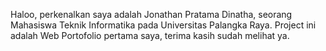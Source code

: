 Haloo, perkenalkan saya adalah Jonathan Pratama Dinatha, seorang Mahasiswa Teknik Informatika pada Universitas Palangka Raya. Project ini adalah Web Portofolio pertama saya, terima kasih sudah melihat ya.
